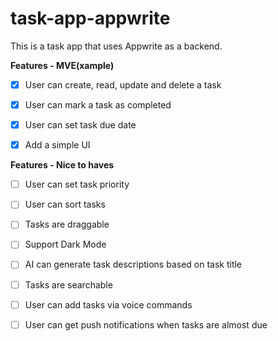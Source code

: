 # task-app-appwrite

This is a task app that uses Appwrite as a backend.

**Features - MVE(xample)**

- [x] User can create, read, update and delete a task

- [x] User can mark a task as completed

- [x] User can set task due date

- [x] Add a simple UI

**Features - Nice to haves**

- [ ] User can set task priority

- [ ] User can sort tasks

- [ ] Tasks are draggable

- [ ] Support Dark Mode

- [ ] AI can generate task descriptions based on task title

- [ ] Tasks are searchable

- [ ] User can add tasks via voice commands

- [ ] User can get push notifications when tasks are almost due
